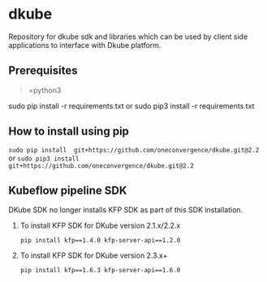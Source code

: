 # dkube
Repository for dkube sdk and libraries which can be used by client side applications to interface with Dkube platform.

Prerequisites
-------------
>=python3

sudo pip install -r requirements.txt or
sudo pip3 install -r requirements.txt


How to install using pip
------------------------
`sudo pip install  git+https://github.com/oneconvergence/dkube.git@2.2` or
`sudo pip3 install git+https://github.com/oneconvergence/dkube.git@2.2`


Kubeflow pipeline SDK
---------------------
DKube SDK no longer installs KFP SDK as part of this SDK installation. 

1. To install KFP SDK for DKube version 2.1.x/2.2.x

    `pip install kfp==1.4.0 kfp-server-api==1.2.0`

2. To install KFP SDK for DKube version 2.3.x+

    `pip install kfp==1.6.3 kfp-server-api==1.6.0`